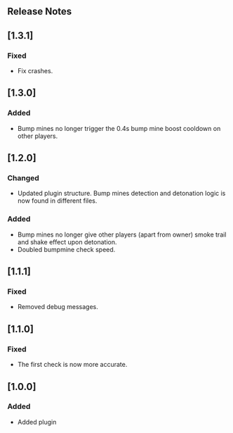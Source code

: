 ## Release Notes

## [1.3.1]

### Fixed
- Fix crashes.

## [1.3.0]

### Added
- Bump mines no longer trigger the 0.4s bump mine boost cooldown on other players.

## [1.2.0]

### Changed
- Updated plugin structure. Bump mines detection and detonation logic is now found in different files.

### Added
- Bump mines no longer give other players (apart from owner) smoke trail and shake effect upon detonation.
- Doubled bumpmine check speed.

## [1.1.1]

### Fixed
- Removed debug messages.

## [1.1.0]

### Fixed
- The first check is now more accurate.

## [1.0.0]

### Added
- Added plugin